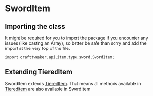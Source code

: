 # SwordItem

## Importing the class

It might be required for you to import the package if you encounter any issues (like casting an Array), so better be safe than sorry and add the import at the very top of the file.
```zenscript
import crafttweaker.api.item.type.sword.SwordItem;
```


## Extending TieredItem

SwordItem extends [TieredItem](/vanilla/api/item/type/tiered/TieredItem). That means all methods available in [TieredItem](/vanilla/api/item/type/tiered/TieredItem) are also available in SwordItem

